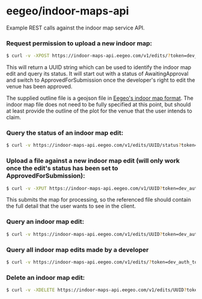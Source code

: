 # eegeo/indoor-maps-api
Example REST calls against the indoor map service API.

### Request permission to upload a new indoor map:

```sh
$ curl -v -XPOST https://indoor-maps-api.eegeo.com/v1/edits/?token=dev_auth_token -F venue_street_address="<address>" -F venue_phone_number="<phone no.>" -F venue_email="<email address>" -F venue_outline="@/path/to/my/file"
```

This will return a UUID string which can be used to identify the indoor map edit and query its status.  It will start out with a status of AwaitingApproval and switch to ApprovedForSubmission once the developer's right to edit the venue has been approved.  

The supplied outline file is a geojson file in [Eegeo's indoor map format](FORMAT.md).  The indoor map file does not need to be fully specified at this point, but should at least provide the outline of the plot for the venue that the user intends to claim.

### Query the status of an indoor map edit:

```sh
$ curl -v https://indoor-maps-api.eegeo.com/v1/edits/UUID/status?token=dev_auth_token
```

### Upload a file against a new indoor map edit (will only work once the edit's status has been set to ApprovedForSubmission):

```sh
$ curl -v -XPUT https://indoor-maps-api.eegeo.com/v1/UUID?token=dev_auth_token -F name="my venue name" -F comment="my venue comment" -F file="@/path/to/my/file"
```

This submits the map for processing, so the referenced file should contain the full detail that the user wants to see in the client.

### Query an indoor map edit:

```sh
$ curl -v https://indoor-maps-api.eegeo.com/v1/edits/UUID?token=dev_auth_token
```

### Query all indoor map edits made by a developer 

```sh
$ curl -v https://indoor-maps-api.eegeo.com/v1/edits/?token=dev_auth_token
```

### Delete an indoor map edit:

```sh
$ curl -v -XDELETE https://indoor-maps-api.eegeo.com/v1/edits/UUID?token=dev_auth_token
```

